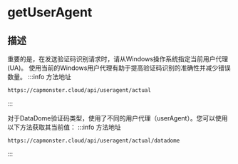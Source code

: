 ﻿---
sidebar_position: 4
sidebar_label: getUserAgent 
---

# getUserAgent

## 描述

重要的是，在发送验证码识别请求时，请从Windows操作系统指定当前用户代理(UA)。
使用当前的Windows用户代理有助于提高验证码识别的准确性并减少错误数量。
:::info 方法地址
```http
https://capmonster.cloud/api/useragent/actual
```
:::

对于DataDome验证码类型，使用了不同的用户代理（userAgent）。您可以使用以下方法获取其当前值：
:::info 方法地址
```http
https://capmonster.cloud/api/useragent/actual/datadome
```
:::
